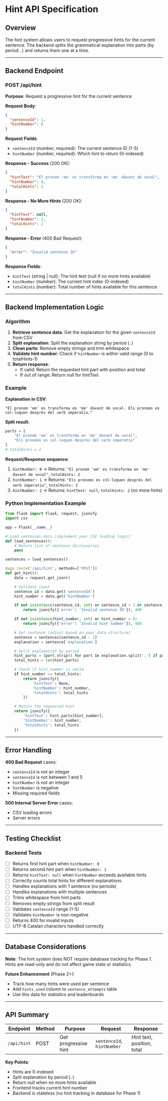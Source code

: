 # Hint API Specification

## Overview

The hint system allows users to request progressive hints for the current sentence. The backend splits the grammatical explanation into parts (by period `.`) and returns them one at a time.

---

## Backend Endpoint

### POST /api/hint

**Purpose**: Request a progressive hint for the current sentence

**Request Body**:
```json
{
  "sentenceId": 1,
  "hintNumber": 0
}
```

**Request Fields**:
- `sentenceId` (number, required): The current sentence ID (1-5)
- `hintNumber` (number, required): Which hint to return (0-indexed)

**Response - Success** (200 OK):
```json
{
  "hintText": "El pronom 'em' es transforma en 'me' davant de vocal",
  "hintNumber": 0,
  "totalHints": 2
}
```

**Response - No More Hints** (200 OK):
```json
{
  "hintText": null,
  "hintNumber": 2,
  "totalHints": 2
}
```

**Response - Error** (400 Bad Request):
```json
{
  "error": "Invalid sentence ID"
}
```

**Response Fields**:
- `hintText` (string | null): The hint text (null if no more hints available)
- `hintNumber` (number): The current hint index (0-indexed)
- `totalHints` (number): Total number of hints available for this sentence

---

## Backend Implementation Logic

### Algorithm

1. **Retrieve sentence data**: Get the explanation for the given `sentenceId` from CSV
2. **Split explanation**: Split the explanation string by period (`.`)
3. **Clean parts**: Remove empty strings and trim whitespace
4. **Validate hint number**: Check if `hintNumber` is within valid range (0 to totalHints-1)
5. **Return response**:
   - If valid: Return the requested hint part with position and total
   - If out of range: Return null for hintText

### Example

**Explanation in CSV**:
```
"El pronom 'em' es transforma en 'me' davant de vocal. Els pronoms es col·loquen després del verb imperatiu."
```

**Split result**:
```python
parts = [
    "El pronom 'em' es transforma en 'me' davant de vocal",
    "Els pronoms es col·loquen després del verb imperatiu"
]
# totalHints = 2
```

**Request/Response sequence**:

1. `hintNumber: 0` → Returns: `"El pronom 'em' es transforma en 'me' davant de vocal"`, `totalHints: 2`
2. `hintNumber: 1` → Returns: `"Els pronoms es col·loquen després del verb imperatiu"`, `totalHints: 2`
3. `hintNumber: 2` → Returns: `hintText: null`, `totalHints: 2` (no more hints)

### Python Implementation Example

```python
from flask import Flask, request, jsonify
import csv

app = Flask(__name__)

# Load sentences data (implement your CSV loading logic)
def load_sentences():
    # Return list of sentence dictionaries
    pass

sentences = load_sentences()

@app.route('/api/hint', methods=['POST'])
def get_hint():
    data = request.get_json()

    # Validate input
    sentence_id = data.get('sentenceId')
    hint_number = data.get('hintNumber')

    if not isinstance(sentence_id, int) or sentence_id < 1 or sentence_id > 5:
        return jsonify({'error': 'Invalid sentence ID'}), 400

    if not isinstance(hint_number, int) or hint_number < 0:
        return jsonify({'error': 'Invalid hint number'}), 400

    # Get sentence (adjust based on your data structure)
    sentence = sentences[sentence_id - 1]
    explanation = sentence['explanation']

    # Split explanation by period
    hint_parts = [part.strip() for part in explanation.split('.') if part.strip()]
    total_hints = len(hint_parts)

    # Check if hint_number is valid
    if hint_number >= total_hints:
        return jsonify({
            'hintText': None,
            'hintNumber': hint_number,
            'totalHints': total_hints
        })

    # Return the requested hint
    return jsonify({
        'hintText': hint_parts[hint_number],
        'hintNumber': hint_number,
        'totalHints': total_hints
    })
```

---

## Error Handling

**400 Bad Request** cases:
- `sentenceId` is not an integer
- `sentenceId` is not between 1 and 5
- `hintNumber` is not an integer
- `hintNumber` is negative
- Missing required fields

**500 Internal Server Error** cases:
- CSV loading errors
- Server errors

---

## Testing Checklist

### Backend Tests
- [ ] Returns first hint part when `hintNumber: 0`
- [ ] Returns second hint part when `hintNumber: 1`
- [ ] Returns `hintText: null` when `hintNumber` exceeds available hints
- [ ] Correctly counts total hints for different explanations
- [ ] Handles explanations with 1 sentence (no periods)
- [ ] Handles explanations with multiple sentences
- [ ] Trims whitespace from hint parts
- [ ] Removes empty strings from split result
- [ ] Validates `sentenceId` range (1-5)
- [ ] Validates `hintNumber` is non-negative
- [ ] Returns 400 for invalid inputs
- [ ] UTF-8 Catalan characters handled correctly

---

## Database Considerations

**Note**: The hint system does NOT require database tracking for Phase 1. Hints are read-only and do not affect game state or statistics.

**Future Enhancement** (Phase 2+):
- Track how many hints were used per sentence
- Add `hints_used` column to `sentence_attempts` table
- Use this data for statistics and leaderboards

---

## API Summary

| Endpoint | Method | Purpose | Request | Response |
|----------|--------|---------|---------|----------|
| `/api/hint` | POST | Get progressive hint | `sentenceId`, `hintNumber` | Hint text, position, total |

**Key Points**:
- Hints are 0-indexed
- Split explanation by period (`.`)
- Return null when no more hints available
- Frontend tracks current hint number
- Backend is stateless (no hint tracking in database for Phase 1)
